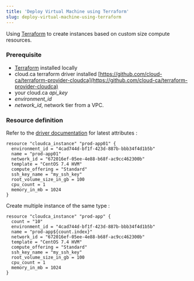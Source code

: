 ```yaml
---
title: 'Deploy Virtual Machine using Terraform'
slug: deploy-virtual-machine-using-terraform
---
```



Using [Terraform](https://www.terraform.io/) to create instances based on custom size compute resources.

### Prerequisite

- [Terraform](https://www.terraform.io/downloads.html) installed locally
- cloud.ca terraform driver installed [https://github.com/cloud-ca/terraform-provider-cloudca](https://github.com/cloud-ca/terraform-provider-cloudca)
- your cloud.ca *api_key*
- *environment_id*
- *network_id*,  network tier from a VPC.


### Resource definition

Refer to the [driver documentation](https://github.com/cloud-ca/terraform-provider-cloudca/tree/development/cloudca#cloudca_instance) for latest attributes :

```
resource "cloudca_instance" "prod-app01" {
  environment_id = "4cad744d-bf1f-423d-887b-bbb34f4d1b5b"
  name = "prod-app01"
  network_id = "672016ef-05ee-4e88-b68f-ac9cc462300b"
  template = "CentOS 7.4 HVM"
  compute_offering = "Standard"
  ssh_key_name = "my_ssh_key"
  root_volume_size_in_gb = 100
  cpu_count = 1
  memory_in_mb = 1024
}
```

Create multiple instance of the same type :

```
resource "cloudca_instance" "prod-app" {
  count = "10"
  environment_id = "4cad744d-bf1f-423d-887b-bbb34f4d1b5b"
  name = "prod-app${count.index}"
  network_id = "672016ef-05ee-4e88-b68f-ac9cc462300b"
  template = "CentOS 7.4 HVM"
  compute_offering = "Standard"
  ssh_key_name = "my_ssh_key"
  root_volume_size_in_gb = 100
  cpu_count = 1
  memory_in_mb = 1024
}
```
